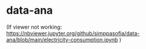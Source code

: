 # data-ana

(If viewer not working: https://nbviewer.jupyter.org/github/simppasofia/data-ana/blob/main/electricity-consumption.ipynb )
